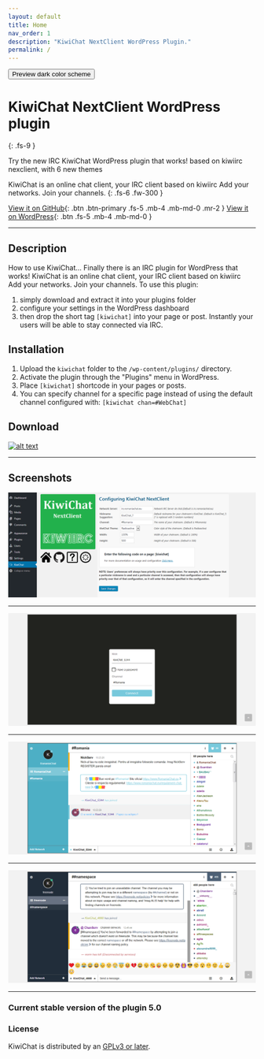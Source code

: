 ```yaml
---
layout: default
title: Home
nav_order: 1
description: "KiwiChat NextClient WordPress Plugin."
permalink: /
---
```


<button class="btn js-toggle-dark-mode">Preview dark color scheme</button>

<script>
const toggleDarkMode = document.querySelector('.js-toggle-dark-mode');

jtd.addEvent(toggleDarkMode, 'click', function(){
  if (jtd.getTheme() === 'dark') {
    jtd.setTheme('light');
    toggleDarkMode.textContent = 'Preview dark color scheme';
  } else {
    jtd.setTheme('dark');
    toggleDarkMode.textContent = 'Return to the light side';
  }
});
</script>

# KiwiChat NextClient WordPress plugin
{: .fs-9 }

Try the new IRC KiwiChat WordPress plugin that works! based on kiwiirc nexclient, with 6 new themes

KiwiChat is an online chat client, your IRC client based on kiwiirc Add your networks. Join your channels.
{: .fs-6 .fw-300 }

[View it on GitHub](https://github.com/KiwiChat/wp-kiwichat){: .btn .btn-primary .fs-5 .mb-4 .mb-md-0 .mr-2 } [View it on WordPress](https://wordpress.org/plugins/kiwichat/){: .btn .fs-5 .mb-4 .mb-md-0 }

---

## Description

How to use KiwiChat…
Finally there is an IRC plugin for WordPress that works!
KiwiChat is an online chat client, your IRC client based on kiwiirc Add your networks. Join your channels.
To use this plugin:
1. simply download and extract it into your plugins folder
2. configure your settings in the WordPress dashboard
3. then drop the short tag ```[kiwichat]``` into your page or post.
Instantly your users will be able to stay connected via IRC.

## Installation

1. Upload the ```kiwichat``` folder to the ```/wp-content/plugins/``` directory.
2. Activate the plugin through the "Plugins" menu in WordPress.
3. Place ```[kiwichat]``` shortcode in your pages or posts.
4. You can specify channel for a specific page instead of using the default channel configured with: ```[kiwichat chan=#WebChat]```


## Download

[![alt text][image]][hyperlink]

  [hyperlink]: https://wordpress.org/plugins/kiwichat/
  [image]: https://kiwichat.github.io/kiwichat-300x150.png
  
 ---
 
## Screenshots

![Plugin configuration](https://raw.githubusercontent.com/KiwiChat/wp-kiwichat/master/assets/screenshot-1.png "Plugin configuration options page")

---

![Capture KiwiChat Home Screen](https://raw.githubusercontent.com/KiwiChat/wp-kiwichat/master/assets/screenshot-2.png "Capture KiwiChat Home Screen")

---

![Capture KiwiChat Online Chat](https://raw.githubusercontent.com/KiwiChat/wp-kiwichat/master/assets/screenshot-3.png "Capture KiwiChat Online Chat")

---

![KiwiChat Connected In Chat](https://raw.githubusercontent.com/KiwiChat/wp-kiwichat/master/assets/screenshot-4.png "KiwiChat Connected In Chat")
  
---

### Current stable version of the plugin 5.0

### License

KiwiChat is distributed by an [GPLv3 or later](http://www.gnu.org/licenses/gpl-3.0.html).
